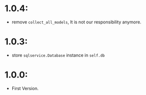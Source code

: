 # 1.0.4:
   - remove `collect_all_models`, It is not our responsibility anymore.

# 1.0.3:
   - store `sqlservice.Database` instance in `self.db`


# 1.0.0:
   - First Version.